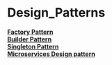 # Design_Patterns
[__Factory Pattern__](FactoryPattern.md)  
[__Builder Pattern__](Builder.md)  
[__Singleton Pattern__](SingletonPattern.md)  
[__Microservices Design pattern__](microservice_design_patterns.md) 
